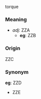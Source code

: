 torque
### Meaning
+ _adj_: ZZA
    + __eg__: ZZB

### Origin

ZZC

### Synonym

__eg__: ZZD

+ ZZE


